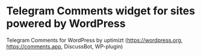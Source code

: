 # Telegram Comments widget for sites powered by WordPress

Telegram Comments for WordPress by uptimizt (https://wordpress.org, https://comments.app, DiscussBot, WP-plugin)

